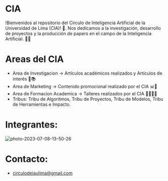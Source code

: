 # CIA
!Bienvenidos al repositorio del Círculo de Inteligencia Artificial de la Universidad de Lima (CIA)! 👋. Nos dedicamos a la investigación, desarrollo de proyectos y la producción de papers en el campo de la Inteligencia Artificial. 🤖🔬

# Areas del CIA
- Area de Investigacion -> Artículos académicos realizados y Artículos de interés 📄📚
- Area de Marketing -> Contenido promocional realizado por el CIA 📊📣
- Area de Formacion Academica -> Talleres realizados por el CIA 👩‍🏫👨‍🏫
- Tribus: Tribu de Algoritmos, Tribu de Proyectos, Tribu de Modelos, Tribu de Herramientas e Impacto.

# Integrantes:
<img src="https://i.ibb.co/6Bmt271/photo-2023-07-08-13-50-26.jpg" alt="photo-2023-07-08-13-50-26" style="display: block; margin-left: auto; margin-right: auto;">

# Contacto:
- circulodeiaulima@gmail.com

